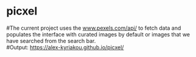 # picxel
#The current project uses the www.pexels.com/api/ to fetch data  and populates the interface with curated images by default  or images that we have searched from the search bar.  
#Output: https://alex-kyriakou.github.io/picxel/
